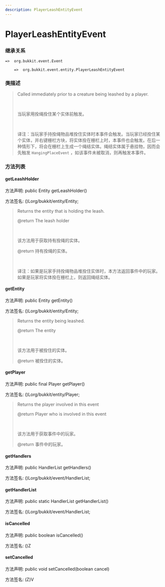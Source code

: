 ```yaml
---
description: PlayerLeashEntityEvent
---
```


# PlayerLeashEntityEvent

### 继承关系

    =>  org.bukkit.event.Event

        =>  org.bukkit.event.entity.PlayerLeashEntityEvent

### 类描述

> Called immediately prior to a creature being leashed by a player.
> 
> <br>
> 
> 当玩家用拴绳拴住某个实体前触发。
> 
> <br>
> 
> 译注：当玩家手持拴绳物品堆拴住实体时本事件会触发。当玩家已经拴住某个实体，并右键栅栏方块，将实体拴在栅栏上时，本事件也会触发。在后一种情形下，将会在栅栏上生成一个绳结实体。绳结实体属于悬挂物，因而会先触发 `HangingPlaceEvent` ，如该事件未被取消，则再触发本事件。

### 方法列表

#### getLeashHolder

方法声明: public Entity getLeashHolder()

方法签名: ()Lorg/bukkit/entity/Entity;

> Returns the entity that is holding the leash.
> 
> @return The leash holder
> 
> <br>
> 
> 该方法用于获取持有拴绳的实体。
> 
> @return 持有拴绳的实体。
> 
> <br>
> 
> 译注：如果是玩家手持拴绳物品堆拴住实体时，本方法返回事件中的玩家。如果是玩家将实体拴在栅栏上，则返回绳结实体。

#### getEntity

方法声明: public Entity getEntity()

方法签名: ()Lorg/bukkit/entity/Entity;

> Returns the entity being leashed.
> 
> @return The entity
> 
> <br>
> 
> 该方法用于被拴住的实体。
> 
> @return 被拴住的实体。

#### getPlayer

方法声明: public final Player getPlayer()

方法签名: ()Lorg/bukkit/entity/Player;

> Returns the player involved in this event
> 
> @return Player who is involved in this event
> 
> <br>
> 
> 该方法用于获取事件中的玩家。
> 
> @return 事件中的玩家。

#### getHandlers

方法声明: public HandlerList getHandlers()

方法签名: ()Lorg/bukkit/event/HandlerList;

#### getHandlerList

方法声明: public static HandlerList getHandlerList()

方法签名: ()Lorg/bukkit/event/HandlerList;

#### isCancelled

方法声明: public boolean isCancelled()

方法签名: ()Z

#### setCancelled

方法声明: public void setCancelled(boolean cancel)

方法签名: (Z)V